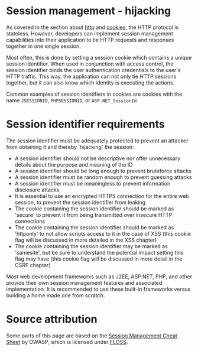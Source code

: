 # Session management - hijacking
As covered in the section about [http](../../001introduction/002basicwebconcepts/001http.md) and [cookies](../../001introduction\002basicwebconcepts\003cookies.md), the HTTP protocol is stateless. However, developers can implement session management capabilities into their application to tie HTTP requests and responses together in one single session. 

Most often, this is done by setting a session cookie which contains a unique session identifier. When used in conjunction with access control, the session identifier binds the user authentication credentials to the user's HTTP traffic. This way, the application can not only tie HTTP sessions together, but it can also know which identity is executing the actions. 

Common examples of session identifiers in cookies are cookies with the name `JSESSIONID`, `PHPSESSIONID`, or `ASP.NET_SessionId`

# Session identifier requirements
The session identifier must be adequately protected to prevent an attacker from obtaining it and thereby 'hijacking' the session:
* A session identifier should not be descriptive nor offer unnecessary details about the purpose and meaning of the ID
* A session identifier should be long enough to prevent bruteforce attacks
* A session identifier must be random enough to prevent guessing attacks
* A session identifier must be meaningless to prevent information disclosure attacks
* It is essential to use an encrypted HTTPS connection for the entire web session, to prevent the session identifier from leaking
* The cookie containing the session identifier should be marked as 'secure' to prevent it from being transmitted over insecure HTTP connections
* The cookie containing the session identifier should be marked as 'httponly' to not allow scripts access to it in the case of XSS (this cookie flag will be discussed in more detailed in the XSS chapter)
* The cookie containing the session identifier may be marked as 'samesite', but be sure to understand the potential impact setting this flag may have (this cookie flag will be discussed in more detail in the CSRF chapter)

Most web development frameworks such as J2EE, ASP.NET, PHP, and other provide their own session management features and associated implementation. It is recommended to use these built-in frameworks versus building a home made one from scratch. 


# Source attribution
Some parts of this page are based on the [Session Management Cheat Sheet](https://owasp.org/www-project-cheat-sheets/cheatsheets/Session_Management_Cheat_Sheet) by OWASP, which is licensed under [FLOSS](https://owasp.org/about/).